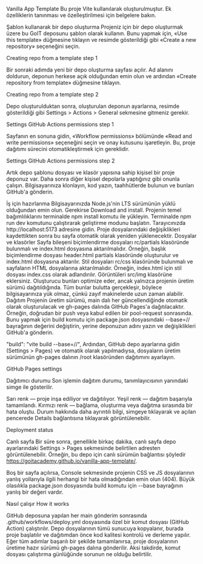 Vanilla App Template Bu proje Vite kullanılarak oluşturulmuştur. Ek özelliklerin
tanınması ve özelleştirilmesi için belgelere bakın.

Şablon kullanarak bir depo oluşturma Projeniz için bir depo oluşturmak üzere bu
GoIT deposunu şablon olarak kullanın. Bunu yapmak için, «Use this template»
düğmesine tıklayın ve resimde gösterildiği gibi «Create a new repository»
seçeneğini seçin.

Creating repo from a template step 1

Bir sonraki adımda yeni bir depo oluşturma sayfası açılır. Ad alanını doldurun,
deponun herkese açık olduğundan emin olun ve ardından «Create repository from
template» düğmesine tıklayın.

Creating repo from a template step 2

Depo oluşturulduktan sonra, oluşturulan deponun ayarlarına, resimde gösterildiği
gibi Settings > Actions > General sekmesine gitmeniz gerekir.

Settings GitHub Actions permissions step 1

Sayfanın en sonuna gidin, «Workflow permissions» bölümünde «Read and write
permissions» seçeneğini seçin ve onay kutusunu işaretleyin. Bu, proje dağıtımı
sürecini otomatikleştirmek için gereklidir.

Settings GitHub Actions permissions step 2

Artık depo şablonu dosyası ve klasör yapısına sahip kişisel bir proje deponuz
var. Daha sonra diğer kişisel depolarla yaptığınız gibi onunla çalışın.
Bilgisayarınıza klonlayın, kod yazın, taahhütlerde bulunun ve bunları GitHub'a
gönderin.

İş için hazırlanma Bilgisayarınızda Node.js'nin LTS sürümünün yüklü olduğundan
emin olun. Gerekirse Download and install. Projenin temel bağımlılıklarını
terminalde npm install komutu ile yükleyin. Terminalde npm run dev komutunu
çalıştırarak geliştirme modunu başlatın. Tarayıcınızda http://localhost:5173
adresine gidin. Proje dosyalarındaki değişiklikleri kaydettikten sonra bu sayfa
otomatik olarak yeniden yüklenecektir. Dosyalar ve klasörler Sayfa bileşeni
biçimlendirme dosyaları rc/partials klasöründe bulunmalı ve index.html dosyasına
aktarılmalıdır. Örneğin, başlık biçimlendirme dosyası header.html partials
klasöründe oluşturulur ve index.html dosyasına aktarılır. Stil dosyaları rc/css
klasöründe bulunmalı ve sayfaların HTML dosyalarına aktarılmalıdır. Örneğin,
index.html için stil dosyası index.css olarak adlandırılır. Görüntüleri src/img
klasörüne eklersiniz. Oluşturucu bunları optimize eder, ancak yalnızca projenin
üretim sürümü dağıtıldığında. Tüm bunlar bulutta gerçekleşir, böylece
bilgisayarınıza yük olmaz, çünkü zayıf makinelerde uzun zaman alabilir. Dağıtım
Projenin üretim sürümü, main dalı her güncellendiğinde otomatik olarak
oluşturulacak ve gh-pages dalında GitHub Pages'a dağıtılacaktır. Örneğin,
doğrudan bir push veya kabul edilen bir pool-request sonrasında. Bunu yapmak
için build komutu için package.json dosyasındaki --base=/<REPO>/ bayrağının
değerini değiştirin, <REPO> yerine deponuzun adını yazın ve değişiklikleri
GitHub'a gönderin.

"build": "vite build --base=/<REPO>/", Ardından, GitHub depo ayarlarına gidin
(Settings > Pages) ve otomatik olarak yapılmadıysa, dosyaların üretim sürümünün
gh-pages dalının /root klasöründen dağıtımını ayarlayın.

GitHub Pages settings

Dağıtımcı durumu Son işlemin dağıtım durumu, tanımlayıcısının yanındaki simge
ile gösterilir.

Sarı renk — proje inşa ediliyor ve dağıtılıyor. Yeşil renk — dağıtım başarıyla
tamamlandı. Kırmızı renk — bağlama, oluşturma veya dağıtma sırasında bir hata
oluştu. Durum hakkında daha ayrıntılı bilgi, simgeye tıklayarak ve açılan
pencerede Details bağlantısına tıklayarak görüntülenebilir.

Deployment status

Canlı sayfa Bir süre sonra, genellikle birkaç dakika, canlı sayfa depo
ayarlarındaki Settings > Pages sekmesinde belirtilen adresten görüntülenebilir.
Örneğin, bu depo için canlı sürümün bağlantısı şöyledir
https://goitacademy.github.io/vanilla-app-template/.

Boş bir sayfa açılırsa, Console sekmesinde projenin CSS ve JS dosyalarının
yanlış yollarıyla ilgili herhangi bir hata olmadığından emin olun (404). Büyük
olasılıkla package.json dosyasında build komutu için --base bayrağının yanlış
bir değeri vardır.

Nasıl çalışır How it works

GitHub deposuna yapılan her main gönderim sonrasında
.github/workflows/deploy.yml dosyasında özel bir komut dosyası (GitHub Action)
çalıştırılır. Depo dosyalarının tümü sunucuya kopyalanır, burada proje
başlatılır ve dağıtımdan önce kod kalitesi kontrolü ve derleme yapılır. Eğer tüm
adımlar başarılı bir şekilde tamamlanırsa, proje dosyalarının üretime hazır
sürümü gh-pages dalına gönderilir. Aksi takdirde, komut dosyası çalıştırma
günlüğünde sorunun ne olduğu belirtilir.
